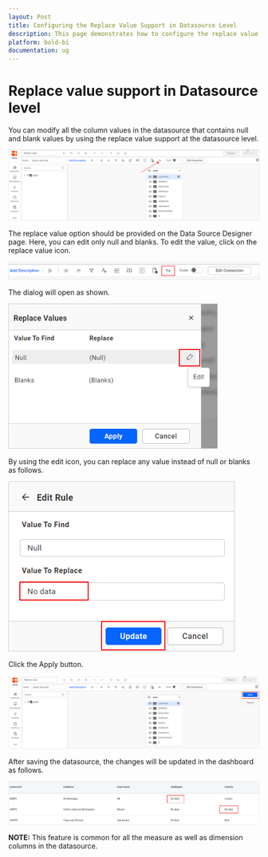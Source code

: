 ```yaml
---
layout: Post
title: Configuring the Replace Value Support in Datasource Level
description: This page demonstrates how to configure the replace value support at Datasource level in Bold BI Embedded
platform: bold-bi
documentation: ug
---
```


# Replace value support in Datasource level

You can modify all the column values in the datasource that contains null and blank values by using the replace value support at the datasource level.

  ![Replace icon](/static/assets/working-with-datasource/configuring-replace-value/images/sshot1.png)

The replace value option should be provided on the Data Source Designer page. Here, you can edit only null and blanks. To edit the value, click on the replace value icon. 

![Replace value icon](/static/assets/working-with-datasource/configuring-replace-value/images/sshot-2.png)

The dialog will open as shown.

  ![Edit icon](/static/assets/working-with-datasource/configuring-replace-value/images/sshot-3.png)

By using the edit icon, you can replace any value instead of null or blanks as follows.

  ![Null value replace](/static/assets/working-with-datasource/configuring-replace-value/images/sshot-4.png)

Click the Apply button.
 
  ![Save button](/static/assets/working-with-datasource/configuring-replace-value/images/sshot-5.png)

After saving the datasource, the changes will be updated in the dashboard as follows.

 ![Null value replace output](/static/assets/working-with-datasource/configuring-replace-value/images/sshot-6.png)

 **NOTE:** This feature is common for all the measure as well as dimension columns in the datasource.
